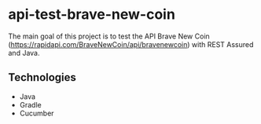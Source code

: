 # api-test-brave-new-coin
The main goal of this project is to test the API Brave New Coin (https://rapidapi.com/BraveNewCoin/api/bravenewcoin) with REST Assured and Java.

## Technologies
- Java
- Gradle
- Cucumber
